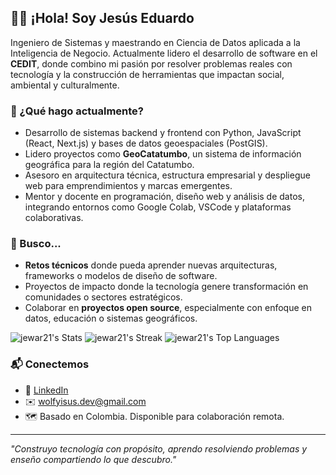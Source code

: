 
## 👨‍💻 ¡Hola! Soy Jesús Eduardo
Ingeniero de Sistemas y maestrando en Ciencia de Datos aplicada a la Inteligencia de Negocio. Actualmente lidero el desarrollo de software en el **CEDIT**, donde combino mi pasión por resolver problemas reales con tecnología y la construcción de herramientas que impactan social, ambiental y culturalmente.


### 🚀 ¿Qué hago actualmente?

- Desarrollo de sistemas backend y frontend con Python, JavaScript (React, Next.js) y bases de datos geoespaciales (PostGIS).
- Lidero proyectos como **GeoCatatumbo**, un sistema de información geográfica para la región del Catatumbo.
- Asesoro en arquitectura técnica, estructura empresarial y despliegue web para emprendimientos y marcas emergentes.
- Mentor y docente en programación, diseño web y análisis de datos, integrando entornos como Google Colab, VSCode y plataformas colaborativas.

### 🎯 Busco...

- **Retos técnicos** donde pueda aprender nuevas arquitecturas, frameworks o modelos de diseño de software.
- Proyectos de impacto donde la tecnología genere transformación en comunidades o sectores estratégicos.
- Colaborar en **proyectos open source**, especialmente con enfoque en datos, educación o sistemas geográficos.

![jewar21's Stats](https://github-readme-stats.vercel.app/api?username=jewar21&theme=vue-dark&show_icons=true&hide_border=true&count_private=true)
![jewar21's Streak](https://github-readme-streak-stats.herokuapp.com/?user=jewar21&theme=vue-dark&hide_border=true)
![jewar21's Top Languages](https://github-readme-stats.vercel.app/api/top-langs/?username=jewar21&theme=vue-dark&show_icons=true&hide_border=true&layout=compact)
### 📬 Conectemos

- 💼 [LinkedIn](www.linkedin.com/in/jeduardo-guerrod)
- ✉️ wolfyisus.dev@gmail.com
- 🗺️ Basado en Colombia. Disponible para colaboración remota.

---

*"Construyo tecnología con propósito, aprendo resolviendo problemas y enseño compartiendo lo que descubro."*
